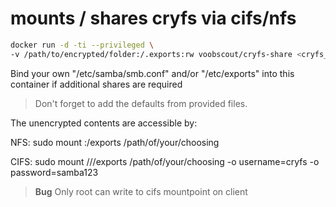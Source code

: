# mounts / shares cryfs via cifs/nfs

```bash
docker run -d -ti --privileged \
-v /path/to/encrypted/folder:/.exports:rw voobscout/cryfs-share <cryfs_password>

```
Bind your own "/etc/samba/smb.conf" and/or "/etc/exports" into this container if additional shares are required
> Don't forget to add the defaults from provided files.

The unencrypted contents are accessible by:

NFS:
sudo mount <docker-machine-IP>:/exports /path/of/your/choosing

CIFS:
sudo mount //<docker-machine-IP>/exports /path/of/your/choosing -o username=cryfs -o password=samba123

> **Bug** Only root can write to cifs mountpoint on client
